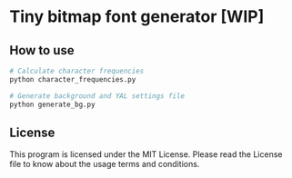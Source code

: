 # Tiny bitmap font generator [WIP]

## How to use
```bash
# Calculate character frequencies
python character_frequencies.py

# Generate background and YAL settings file
python generate_bg.py
```

## License
This program is licensed under the MIT License. Please read the License file to know about the usage terms and conditions.